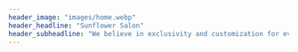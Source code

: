 ```yaml
---
header_image: "images/home.webp"
header_headline: "Sunflower Salon"
header_subheadline: "We believe in exclusivity and customization for every head of hair... your hair is our art!"
---
```

